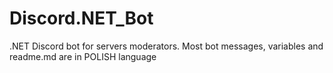 # Discord.NET_Bot
.NET Discord bot for servers moderators. Most bot messages, variables and readme.md are in POLISH language

